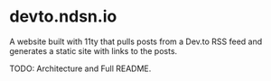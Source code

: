 # devto.ndsn.io

A website built with 11ty that pulls posts from a Dev.to RSS feed and generates a static site with links to the posts.

TODO: Architecture and Full README.